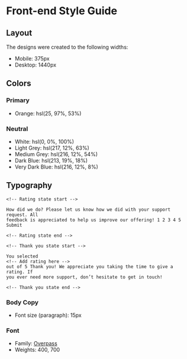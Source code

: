 # Front-end Style Guide

## Layout

The designs were created to the following widths:

- Mobile: 375px
- Desktop: 1440px

## Colors

### Primary

- Orange: hsl(25, 97%, 53%)

### Neutral

- White: hsl(0, 0%, 100%)
- Light Grey: hsl(217, 12%, 63%)
- Medium Grey: hsl(216, 12%, 54%)
- Dark Blue: hsl(213, 19%, 18%)
- Very Dark Blue: hsl(216, 12%, 8%)

## Typography

    <!-- Rating state start -->

    How did we do? Please let us know how we did with your support request. All
    feedback is appreciated to help us improve our offering! 1 2 3 4 5 Submit

    <!-- Rating state end -->

    <!-- Thank you state start -->

    You selected
    <!-- Add rating here -->
    out of 5 Thank you! We appreciate you taking the time to give a rating. If
    you ever need more support, don’t hesitate to get in touch!

    <!-- Thank you state end -->

### Body Copy

- Font size (paragraph): 15px

### Font

- Family: [Overpass](https://fonts.google.com/specimen/Overpass)
- Weights: 400, 700
